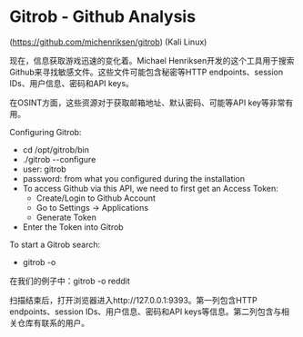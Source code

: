 # Gitrob - Github Analysis

(https://github.com/michenriksen/gitrob) (Kali Linux)

现在，信息获取游戏迅速的变化着。Michael Henriksen开发的这个工具用于搜索Github来寻找敏感文件。这些文件可能包含秘密等HTTP endpoints、session IDs、用户信息、密码和API keys。

在OSINT方面，这些资源对于获取邮箱地址、默认密码、可能等API key等非常有用。

Configuring Gitrob:
- cd /opt/gitrob/bin
- ./gitrob --configure
- user: gitrob
- password: from what you configured during the installation
- To access Github via this API, we need to first get an Access Token:
   - Create/Login to Github Account
   - Go to Settings -> Applications
   - Generate Token
- Enter the Token into Gitrob

To start a Gitrob search:
- gitrob -o <orgname>

在我们的例子中：gitrob -o reddit

扫描结束后，打开浏览器进入http://127.0.0.1:9393。第一列包含HTTP endpoints、session IDs、用户信息、密码和API keys等信息。第二列包含与相关仓库有联系的用户。
